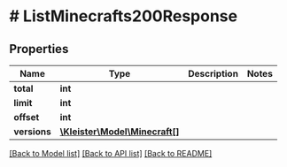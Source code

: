 # # ListMinecrafts200Response

## Properties

Name | Type | Description | Notes
------------ | ------------- | ------------- | -------------
**total** | **int** |  |
**limit** | **int** |  |
**offset** | **int** |  |
**versions** | [**\Kleister\Model\Minecraft[]**](Minecraft.md) |  |

[[Back to Model list]](../../README.md#models) [[Back to API list]](../../README.md#endpoints) [[Back to README]](../../README.md)
